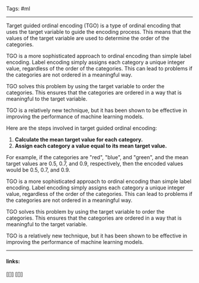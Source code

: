 
Tags: #ml 

------------------------------------------
Target guided ordinal encoding (TGO) is a type of ordinal encoding that uses the target variable to guide the encoding process. This means that the values of the target variable are used to determine the order of the categories.

TGO is a more sophisticated approach to ordinal encoding than simple label encoding. Label encoding simply assigns each category a unique integer value, regardless of the order of the categories. This can lead to problems if the categories are not ordered in a meaningful way.

TGO solves this problem by using the target variable to order the categories. This ensures that the categories are ordered in a way that is meaningful to the target variable.

TGO is a relatively new technique, but it has been shown to be effective in improving the performance of machine learning models.

Here are the steps involved in target guided ordinal encoding:

1. **Calculate the mean target value for each category.**
2. **Assign each category a value equal to its mean target value.**

For example, if the categories are "red", "blue", and "green", and the mean target values are 0.5, 0.7, and 0.9, respectively, then the encoded values would be 0.5, 0.7, and 0.9.

TGO is a more sophisticated approach to ordinal encoding than simple label encoding. Label encoding simply assigns each category a unique integer value, regardless of the order of the categories. This can lead to problems if the categories are not ordered in a meaningful way.

TGO solves this problem by using the target variable to order the categories. This ensures that the categories are ordered in a way that is meaningful to the target variable.

TGO is a relatively new technique, but it has been shown to be effective in improving the performance of machine learning models.


---------------------
#### links:
[[]]
[[]]